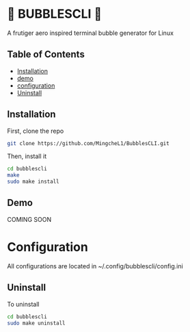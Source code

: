 # 🫧 BUBBLESCLI 🫧

A frutiger aero inspired terminal bubble generator for Linux

## Table of Contents

- [Installation](#installation)
- [demo](#demo)
- [configuration](#configuration)
- [Uninstall](uninstall)

## Installation

First, clone the repo
```bash
git clone https://github.com/MingcheL1/BubblesCLI.git
```

Then, install it
```bash
cd bubblescli
make
sudo make install
```

## Demo

COMING SOON

# Configuration

All configurations are located in ~/.config/bubblescli/config.ini

## Uninstall

To uninstall
```bash
cd bubblescli
sudo make uninstall
```
